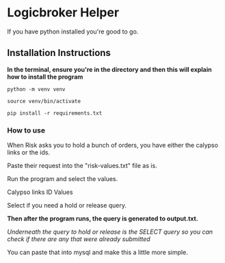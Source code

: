 # Logicbroker Helper

If you have python installed you're good to go.

## Installation Instructions

**In the terminal, ensure you're in the directory and then this will explain how to install the program**

`python -m venv venv`

`source venv/bin/activate`

`pip install -r requirements.txt`

### How to use

When Risk asks you to hold a bunch of orders, you have either the calypso links or the ids.

Paste their request into the "risk-values.txt" file as is.

Run the program and select the values.

Calypso links
ID Values

Select if you need a hold or release query.

**Then after the program runs, the query is generated to output.txt.**

_Underneath the query to hold or release is the SELECT query so you can check if there are any that were already submitted_

You can paste that into mysql and make this a little more simple.
